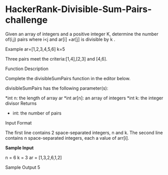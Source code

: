 # HackerRank-Divisible-Sum-Pairs-challenge
Given an array of integers and a positive integer K, determine the number of(i,j) pairs where i<j and ar[i] +ar[j] is divisible by k .

Example
ar=[1,2,3,4,5,6]
k=5

Three pairs meet the criteria:[1,4],[2,3] and [4,6].

Function Description

Complete the divisibleSumPairs function in the editor below.

divisibleSumPairs has the following parameter(s):

*int n: the length of array ar
*int ar[n]: an array of integers
*int k: the integer divisor
Returns
- int: the number of pairs

Input Format

The first line contains 2 space-separated integers, n and k.
The second line contains n space-separated integers, each a value of arr[i].


**Sample Input**

n = 6
k = 3
ar = [1,3,2,6,1,2]

Sample Output
5
